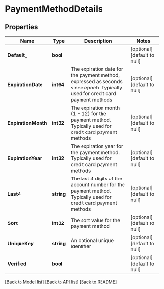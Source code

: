 # PaymentMethodDetails

## Properties
Name | Type | Description | Notes
------------ | ------------- | ------------- | -------------
**Default_** | **bool** |  | [optional] [default to null]
**ExpirationDate** | **int64** | The expiration date for the payment method, expressed as seconds since epoch. Typically used for credit card payment methods | [optional] [default to null]
**ExpirationMonth** | **int32** | The expiration month (1 - 12) for the payment method. Typically used for credit card payment methods | [optional] [default to null]
**ExpirationYear** | **int32** | The expiration year for the payment method. Typically used for credit card payment methods | [optional] [default to null]
**Last4** | **string** | The last 4 digits of the account number for the payment method. Typically used for credit card payment methods | [optional] [default to null]
**Sort** | **int32** | The sort value for the payment method | [optional] [default to null]
**UniqueKey** | **string** | An optional unique identifier | [optional] [default to null]
**Verified** | **bool** |  | [optional] [default to null]

[[Back to Model list]](../README.md#documentation-for-models) [[Back to API list]](../README.md#documentation-for-api-endpoints) [[Back to README]](../README.md)


